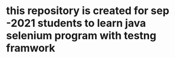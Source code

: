 # this repository is created for sep -2021 students to learn java selenium program with testng framwork
